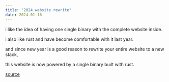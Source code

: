 ```yaml
---
title: "2024 website rewrite"
date: 2024-01-16
---
```


i like the idea of having one single binary with the complete website inside.

i also like rust and have become comfortable with it last year.

and since new year is a good reason to rewrite your entire website to a new stack,

this website is now powered by a single binary built with rust.

[source](https://github.com/ngalaiko/galaiko.rocks/tree/904bfa15ce37eb3944b223e98e6c0fcadd137ee9)
